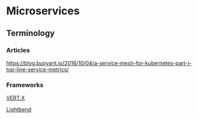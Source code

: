 # Microservices

## Terminology


### Articles
https://blog.buoyant.io/2016/10/04/a-service-mesh-for-kubernetes-part-i-top-line-service-metrics/

### Frameworks
[VERT.X](http://vertx.io/)

[Lightbend](https://www.lightbend.com/platform/development)

